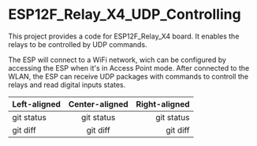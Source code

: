 # ESP12F_Relay_X4_UDP_Controlling
This project provides a code for ESP12F_Relay_X4 board. It enables the relays to be controlled by UDP commands.

The ESP will connect to a WiFi network, wich can be configured by accessing the ESP when it's in Access Point mode. After connected to the WLAN, the ESP can receive UDP packages with commands to controll the relays and read digital inputs states.

| Left-aligned | Center-aligned | Right-aligned |
| :---         |     :---:      |          ---: |
| git status   | git status     | git status    |
| git diff     | git diff       | git diff      |
